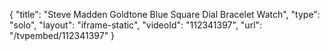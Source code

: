 {
    "title": "Steve Madden Goldtone Blue Square Dial Bracelet Watch",
    "type": "solo",
    "layout": "iframe-static",
    "videoId": "112341397",
    "url": "\/tvpembed\/112341397"
}
